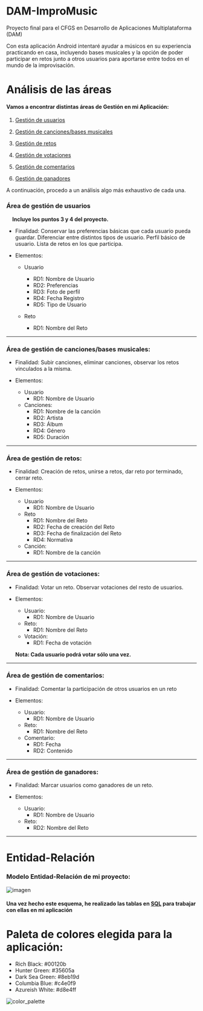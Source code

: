 # DAM-ImproMusic

Proyecto final para el CFGS en Desarrollo de Aplicaciones Multiplataforma (DAM)

Con esta aplicación Android intentaré ayudar a músicos en su experiencia practicando en casa, incluyendo bases musicales y la opción de poder
participar en retos junto a otros usuarios para aportarse entre todos en el mundo de la improvisación.

# Análisis de las áreas

#### Vamos a encontrar distintas áreas de Gestión en mi Aplicación:

1. [Gestión de usuarios](#Área-de-gestión-de-usuarios)

2. [Gestión de canciones/bases musicales](#Área-de-gestión-de-cancionesbases-musicales)

3. [Gestión de retos](#Área-de-gestión-de-retos)

4. [Gestión de votaciones](#Área-de-gestión-de-votaciones)

5. [Gestión de comentarios](#Área-de-gestión-de-comentarios)

6. [Gestión de ganadores](#Área-de-gestión-de-ganadores)

A continuación, procedo a un análisis algo más exhaustivo de cada una.

### Área de gestión de usuarios

&nbsp;&nbsp;&nbsp;&nbsp;**Incluye los puntos 3 y 4 del proyecto.**

* Finalidad: Conservar las preferencias básicas que cada usuario pueda guardar. Diferenciar entre distintos tipos de usuario.
Perfil básico de usuario. Lista de retos en los que participa.

* Elementos: 
	- Usuario

		- RD1: Nombre de Usuario
		- RD2: Preferencias
		- RD3: Foto de perfil
		- RD4: Fecha Registro
		- RD5: Tipo de Usuario
	- Reto

		- RD1: Nombre del Reto

---

### Área de gestión de canciones/bases musicales:

* Finalidad: Subir canciones, eliminar canciones, observar los retos vinculados a la misma.

* Elementos: 
	- Usuario
		- RD1: Nombre de Usuario
	- Canciones:
		- RD1: Nombre de la canción
		- RD2: Artista
		- RD3: Álbum
		- RD4: Género
		- RD5: Duración
  
---  

### Área de gestión de retos:

* Finalidad: Creación de retos, unirse a retos, dar reto por terminado, cerrar reto.

* Elementos:
	- Usuario
		- RD1: Nombre de Usuario
	- Reto
		- RD1: Nombre del Reto
		- RD2: Fecha de creación del Reto
		- RD3: Fecha de finalización del Reto
		- RD4: Normativa
	- Canción: 
		- RD1: Nombre de la canción

---
  
### Área de gestión de votaciones:

* Finalidad: Votar un reto. Observar votaciones del resto de usuarios.

* Elementos: 
	- Usuario: 
		- RD1: Nombre de Usuario
	- Reto: 
		- RD1: Nombre del Reto
	- Votación: 
		- RD1: Fecha de votación

	**Nota: Cada usuario podrá votar sólo una vez.**	

---

### Área de gestión de comentarios:

* Finalidad: Comentar la participación de otros usuarios en un reto

* Elementos: 
	- Usuario:
		- RD1: Nombre de Usuario
	- Reto:
		- RD1: Nombre del Reto
	- Comentario: 
		- RD1: Fecha
		- RD2: Contenido

---

### Área de gestión de ganadores:

* Finalidad: Marcar usuarios como ganadores de un reto.

* Elementos:
	- Usuario: 
		- RD1: Nombre de Usuario
	- Reto:
		- RD2: Nombre del Reto

---

# Entidad-Relación

### Modelo Entidad-Relación de mi proyecto:

![imagen](https://i.imgur.com/8aOKZEw.png)

#### Una vez hecho este esquema, he realizado las tablas en [SQL](database.sql) para trabajar con ellas en mi aplicación


# Paleta de colores elegida para la aplicación:

- Rich Black: #00120b
- Hunter Green: #35605a
- Dark Sea Green: #8eb19d
- Columbia Blue: #c4e0f9
- Azureish White: #d8e4ff

![color_palette](https://i.imgur.com/WL9Nt4C.png)

